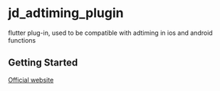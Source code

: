 # jd_adtiming_plugin

flutter plug-in, used to be compatible with adtiming in ios and android functions

## Getting Started

[Official website](https://dash.openmediation.com/)

